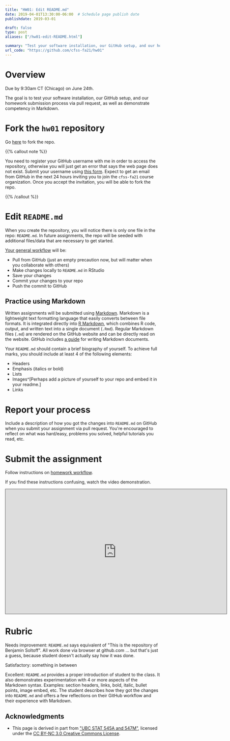 ```yaml
---
title: "HW01: Edit README.md"
date: 2019-04-01T13:30:00-06:00  # Schedule page publish date
publishdate: 2019-03-01

draft: false
type: post
aliases: ["/hw01-edit-README.html"]

summary: "Test your software installation, our GitHub setup, and our homework submission process via pull request, as well as demonstrate competency in Markdown."
url_code: "https://github.com/cfss-fa21/hw01"
---
```




# Overview

Due by 9:30am CT (Chicago) on June 24th.

The goal is to test your software installation, our GitHub setup, and our homework submission process via pull request, as well as demonstrate competency in Markdown.

# Fork the `hw01` repository

Go [here](https://github.com/cfss-fa21/hw01) to fork the repo.

{{% callout note %}}

You need to register your GitHub username with me in order to access the repository, otherwise you will just get an error that says the web page does not exist. Submit your username using [this form](https://forms.gle/HWP9FEubofjWeMda8). Expect to get an email from GitHub in the next 24 hours inviting you to join the `cfss-fa21` course organization. Once you accept the invitation, you will be able to fork the repo.

{{% /callout %}}

# Edit `README.md`

When you create the repository, you will notice there is only one file in the repo: `README.md`. In future assignments, the repo will be seeded with additional files/data that are necessary to get started.

[Your general workflow](/faq/homework-guidelines/#homework-workflow) will be:

* Pull from GitHub (just an empty precaution now, but will matter when you collaborate with others)
* Make changes locally to `README.md` in RStudio
* Save your changes
* Commit your changes to your repo
* Push the commit to GitHub

## Practice using Markdown

Written assignments will be submitted using [Markdown](https://daringfireball.net/projects/markdown/). Markdown is a lightweight text formatting language that easily converts between file formats. It is integrated directly into [R Markdown](http://rmarkdown.rstudio.com/), which combines R code, output, and written text into a single document (`.Rmd`). Regular Markdown files (`.md`) are rendered on the GitHub website and can be directly read on the website. GitHub includes [a guide](https://guides.github.com/features/mastering-markdown/) for writing Markdown documents.

Your `README.md` should contain a brief biography of yourself. To achieve full marks, you should include at least 4 of the following elements:

* Headers
* Emphasis (italics or bold)
* Lists
* Images^[Perhaps add a picture of yourself to your repo and embed it in your readme.]
* Links

# Report your process

Include a description of how you got the changes into `README.md` on GitHub when you submit your assignment via pull request. You're encouraged to reflect on what was hard/easy, problems you solved, helpful tutorials you read, etc.

# Submit the assignment

Follow instructions on [homework workflow](/faq/homework-guidelines/#homework-workflow).

If you find these instructions confusing, watch the video demonstration.

<iframe src="https://uchicago.hosted.panopto.com/Panopto/Pages/Embed.aspx?id=7bd284fa-ceac-400b-a8db-ab9500f8d943&autoplay=false&offerviewer=true&showtitle=true&showbrand=false&start=0&interactivity=all" width=720 height=405 style="border: 1px solid #464646;" allowfullscreen allow="autoplay"></iframe>

# Rubric

Needs improvement: `README.md` says equivalent of "This is the repository of Benjamin Soltoff". All work done via browser at github.com ... but that's just a guess, because student doesn't actually say how it was done.

Satisfactory: something in between

Excellent: `README.md` provides a proper introduction of student to the class. It also demonstrates experimentation with 4 or more aspects of the Markdown syntax. Examples: section headers, links, bold, italic, bullet points, image embed, etc. The student describes how they got the changes into `README.md` and offers a few reflections on their GitHub workflow and their experience with Markdown.

## Acknowledgments


* This page is derived in part from ["UBC STAT 545A and 547M"](http://stat545.com), licensed under the [CC BY-NC 3.0 Creative Commons License](https://creativecommons.org/licenses/by-nc/3.0/).
